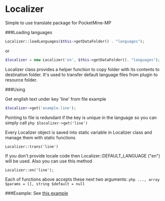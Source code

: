 # Localizer
Simple to use translate package for PocketMine-MP

###Loading languages
```php
Localizer::loadLanguages($this->getDataFolder() . "languages");
```
or
```php
$localizer = new Localizer('en', $this->getDataFolder(). "languages");
```

Localizer class provides a helper function to copy folder with its contents to destination folder. It's used to transfer default language files from plugin to resource folder.

###Using

Get english text under key 'line' from file example 
```php
$localizer->get('example.line');
```
Pointing to file is redundant if the key is unique in the language so you can simply call ```php $localizer->get('line') ```

Every Localizer object is saved into static variable in Localizer class and manage them with static functions
```
Localizer::trans('line')
```
If you don't provide locale code then Localizer::DEFAULT_LANGUAGE ("en") will be used. Also you can use this method
```
Localizer::en('line');
```
Each of functions above accepts these next two arguments: ```php ..., array $params = [], string $default = null```

###Example:
See [this example](https://github.com/Chris-Prime/LibLoader-Example)
